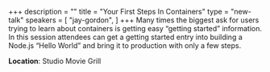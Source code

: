+++
description = ""
title = "Your First Steps In Containers"
type = "new-talk"
speakers = [
        "jay-gordon",
]
+++
Many times the biggest ask for users trying to learn about containers is getting easy “getting started” information. In this session attendees can get a getting started entry into building a Node.js “Hello World” and bring it to production with only a few steps.

<b>Location</b>: Studio Movie Grill<br/>